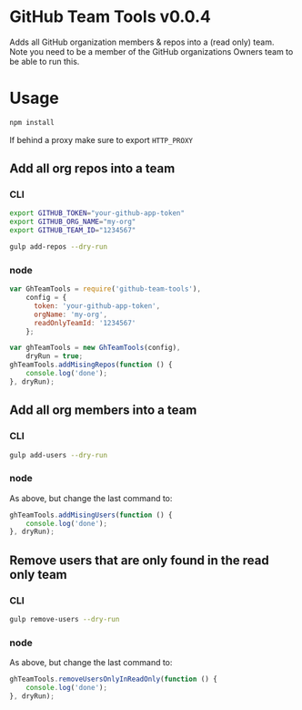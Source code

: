 GitHub Team Tools v0.0.4
========================

Adds all GitHub organization members & repos into a (read only) team.  
Note you need to be a member of the GitHub organizations Owners team to be able to run this.

# Usage
```bash
npm install
```

If behind a proxy make sure to export `HTTP_PROXY`

## Add all org repos into a team
### CLI
```bash
export GITHUB_TOKEN="your-github-app-token"
export GITHUB_ORG_NAME="my-org"
export GITHUB_TEAM_ID="1234567"
```

```bash
gulp add-repos --dry-run
```

### node
```javascript
var GhTeamTools = require('github-team-tools'),
    config = {
      token: 'your-github-app-token',
      orgName: 'my-org',
      readOnlyTeamId: '1234567'
    };

var ghTeamTools = new GhTeamTools(config),
    dryRun = true;
ghTeamTools.addMisingRepos(function () {
    console.log('done');
}, dryRun);
```

## Add all org members into a team

### CLI
```bash
gulp add-users --dry-run
```

### node
As above, but change the last command to:

```javascript
ghTeamTools.addMisingUsers(function () {
    console.log('done');
}, dryRun);
```

## Remove users that are only found in the read only team

### CLI
```bash
gulp remove-users --dry-run
```

### node
As above, but change the last command to:

```javascript
ghTeamTools.removeUsersOnlyInReadOnly(function () {
    console.log('done');
}, dryRun);
```
